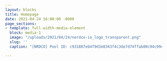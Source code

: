 ```yaml
---
layout: blocks
title: Homepage
date: 2021-04-24 16:00:00 -0600
page_sections:
- template: full-width-media-element
  block: media-1
  image: "/uploads/2021/04/24/nerdco-io_logo_transparent.png"
  slug: ''
  caption: "[NRDCO] Pool ID: c931887eb4f9d3e8343f4c3de7d74ffab80c94c99e6bfd54cc765cd5"

---
```

